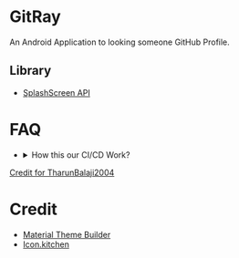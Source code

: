 GitRay
======
An Android Application to looking someone GitHub Profile.

Library
-------

- [SplashScreen API](https://developer.android.com/develop/ui/views/launch/splash-screen/migrate)

FAQ
===

- <details><summary>How this our CI/CD Work?</summary>

[Credit for TharunBalaji2004](https://github.com/TharunBalaji2004/android-ci-cd)
   </details>


Credit
======
- [Material Theme Builder](https://m3.material.io/theme-builder)
- [Icon.kitchen](https://icon.kitchen)